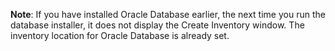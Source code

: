 **Note**: If you have installed Oracle Database earlier, the next time you run the database installer, it does not display the Create Inventory window. The inventory location for Oracle Database is already set. 